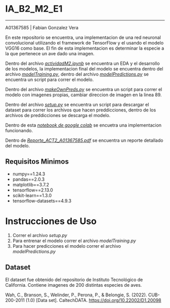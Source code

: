 # IA_B2_M2_E1
---
A01367585 | Fabian Gonzalez Vera

En este repositorio se encuentra, una implementacion de una red neuronal convolucional utilizando el framework de TensorFlow y el usando el modelo VGG16 como base. El fin de esta implementacion es determinar la especie a la que pertenece un ave dado una imagen.

Dentro del archivo [*actividadM2.ipynb*](https://github.com/fabian994/IAB2_M2Actividad/blob/main/actividadM2.ipynb) se encuentra un EDA y el desarrollo de los modelos, la implementacion final del modelo se encuentra dentro del archivo [*modelTraining.py*](https://github.com/fabian994/IAB2_M2Actividad/blob/main/modelTraining.py), dentro del archivo [*modelPredictions.py*](https://github.com/fabian994/IAB2_M2Actividad/blob/main/modelPredictions.py) se encuentra un script para correr el modelo. 

Dentro del archivo [*makeOwnPreds.py*](https://github.com/fabian994/IAB2_M2Actividad/blob/main/makeOwnPreds.py) se encuentra un script para correr el modelo con imagenes propias, cambiar direccion de imagen en la linea 89.

Dentro del archivo [*setup.py*](https://github.com/fabian994/IAB2_M2Actividad/blob/main/setup.py) se encuentra un script para descargar el dataset para correr los archivos que hacen preddicciones, dentro de los archivos de preddicciones se descarga el modelo.

Dentro de esta [*notebook de google colab*](https://drive.google.com/file/d/1Z4OuT1r8W_1CcSjvwe5d8okFpWpLPPFT/view?usp=sharing) se encuetra una implementacion funcionando.

Dentro de [*Reporte_ACT2_A01367585.pdf*](https://github.com/fabian994/IAB2_M2Actividad/blob/main/Reporte_ACT2_A01367585.pdf) se encuentra un reporte detallado del modelo.

## Requisitos Minimos

 - numpy==1.24.3
 - pandas==2.0.3
 - matplotlib==3.7.2
 - tensorflow==2.13.0
 - scikit-learn==1.3.0
 - tensorflow-datasets==4.9.3



# Instrucciones de Uso

 1. Correr el archivo *setup.py*
 1. Para entrenar el modelo correr el archivo *modelTraining.py*
 1. Para hacer predicciones el modelo correr el archivo *modelPredictions.py*


## Dataset

El dataset fue obtenido del repositorio de Instituto Tecnológico de California. Contiene imagenes de 200 distintas especies de aves.

Wah, C., Branson, S., Welinder, P., Perona, P., & Belongie, S. (2022). CUB-200-2011 (1.0) [Data set]. CaltechDATA. https://doi.org/10.22002/D1.20098